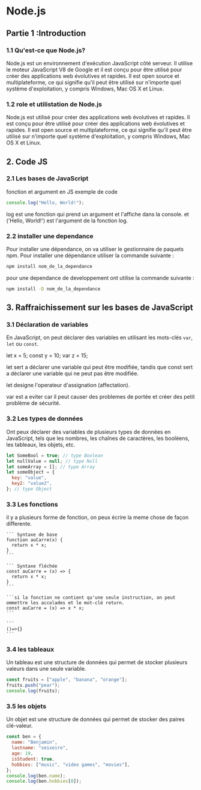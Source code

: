 # Node.js

## Partie 1 :Introduction

### 1.1 Qu'est-ce que Node.js?

Node.js est un environnement d'exécution JavaScript côté serveur. Il utilise le moteur JavaScript V8 de Google et il est conçu pour être utilisé pour créer des applications web évolutives et rapides. Il est open source et multiplateforme, ce qui signifie qu'il peut être utilisé sur n'importe quel système d'exploitation, y compris Windows, Mac OS X et Linux.

### 1.2 role et utilistation de Node.js

Node.js est utilisé pour créer des applications web évolutives et rapides. Il est conçu pour être utilisé pour créer des applications web évolutives et rapides. Il est open source et multiplateforme, ce qui signifie qu'il peut être utilisé sur n'importe quel système d'exploitation, y compris Windows, Mac OS X et Linux.

## 2. Code JS

### 2.1 Les bases de JavaScript

fonction et argument en JS
exemple de code

```javascript
console.log("Hello, World!");
```

log est une fonction qui prend un argument et l'affiche dans la console.
et ('Hello, World!') est l'argument de la fonction log.

### 2.2 installer une dependance

Pour installer une dépendance, on va utiliser le gestionnaire de paquets npm. Pour installer une dépendance utiliser la commande suivante :

```bash
npm install nom_de_la_dependance
```

pour une dependance de developpement ont utilise la commande suivante :

```bash
npm install -D nom_de_la_dependance
```

## 3. Raffraichissement sur les bases de JavaScript

### 3.1 Déclaration de variables

En JavaScript, on peut déclarer des variables en utilisant les mots-clés `var`, `let` ou `const`.

let x = 5;
const y = 10;
var z = 15;

let sert a déclarer une variable qui peut être modifiée, tandis que const sert a déclarer une variable qui ne peut pas être modifiée.

let designe l'operateur d'assignation (affectation).

var est a eviter car il peut causer des problemes de portée et créer des petit problème de sécurité.

### 3.2 Les types de données

Ont peux déclarer des variables de plusieurs types de données en JavaScript, tels que les nombres, les chaînes de caractères, les booléens, les tableaux, les objets, etc.

```javascript
let SomeBool = true; // type Boolean
let nullValue = null; // type Null
let someArray = []; // type Array
let someObject = {
  key: "value",
  key2: "value2",
}; // type Object
```

### 3.3 Les fonctions

il y a plusieurs forme de fonction, on peux écrire la meme chose de façon differente.

    ``` Syntaxe de base
    function auCarre(x) {
      return x * x;
    }
    ```

    ``` Syntaxe fléchée
    const auCarre = (x) => {
      return x * x;
    }
    ```

    ```si la fonction ne contient qu'une seule instruction, on peut ommettre les accolades et le mot-clé return.
    const auCarre = (x) => x * x;
    ```

    ```
    ()=>{}
    ```

### 3.4 les tableaux

Un tableau est une structure de données qui permet de stocker plusieurs valeurs dans une seule variable.

```javascript
const fruits = ["apple", "banana", "orange"];
fruits.push("pear");
console.log(fruits);
```

### 3.5 les objets

Un objet est une structure de données qui permet de stocker des paires clé-valeur.

```javascript
const ben = {
  name: "Benjamin",
  lastname: "seixeiro",
  age: 19,
  isStudent: true,
  hobbies: ["music", "video games", "movies"],
};
console.log(ben.name);
console.log(ben.hobbies[0]);
```
